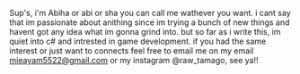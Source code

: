 Sup's, i'm Abiha or abi or sha you can call me wathever you want. i cant say that im passionate about anithing since im trying a bunch of new things and havent got any idea what im gonna grind into. but so far as i write this, im quiet into c# and intrested in game development. if you had the same interest or just want to connects feel free to email me on my email mieayam5522@gmail.com or my instagram @raw_tamago, see ya!!
